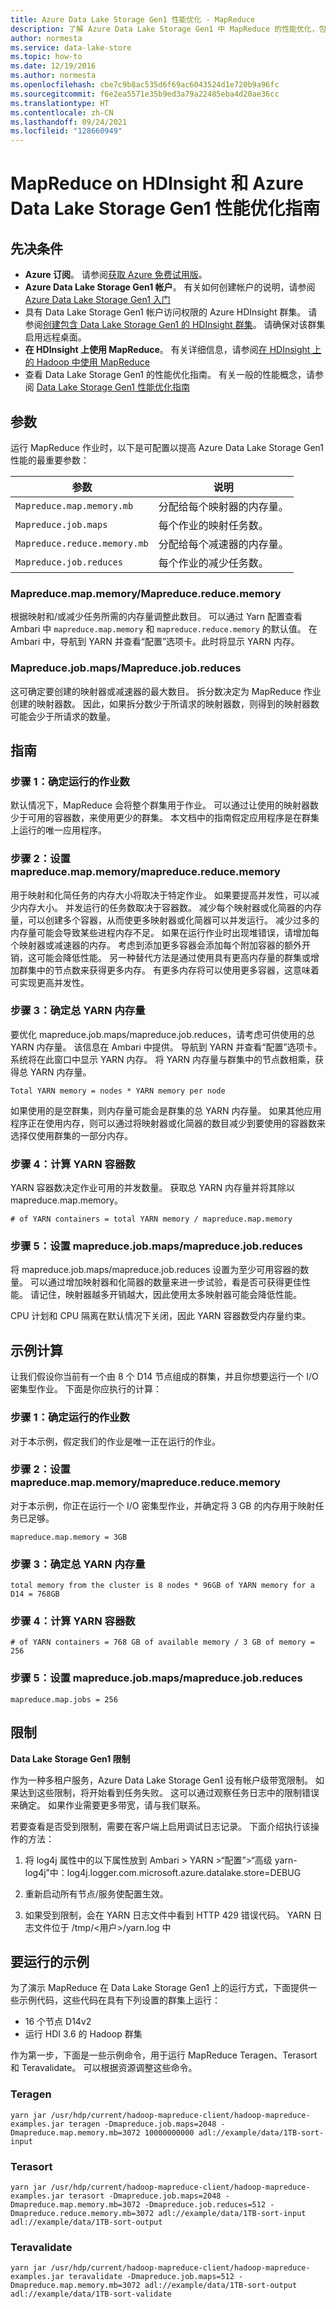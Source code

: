 ```yaml
---
title: Azure Data Lake Storage Gen1 性能优化 - MapReduce
description: 了解 Azure Data Lake Storage Gen1 中 MapReduce 的性能优化，包括参数、指导、示例计算和限制。
author: normesta
ms.service: data-lake-store
ms.topic: how-to
ms.date: 12/19/2016
ms.author: normesta
ms.openlocfilehash: cbe7c9b8ac535d6f69ac6043524d1e720b9a96fc
ms.sourcegitcommit: f6e2ea5571e35b9ed3a79a22485eba4d20ae36cc
ms.translationtype: HT
ms.contentlocale: zh-CN
ms.lasthandoff: 09/24/2021
ms.locfileid: "128660949"
---
```

# <a name="performance-tuning-guidance-for-mapreduce-on-hdinsight-and-azure-data-lake-storage-gen1"></a>MapReduce on HDInsight 和 Azure Data Lake Storage Gen1 性能优化指南

## <a name="prerequisites"></a>先决条件

* **Azure 订阅**。 请参阅[获取 Azure 免费试用版](https://azure.microsoft.com/pricing/free-trial/)。
* **Azure Data Lake Storage Gen1 帐户**。 有关如何创建帐户的说明，请参阅 [Azure Data Lake Storage Gen1 入门](data-lake-store-get-started-portal.md)
* 具有 Data Lake Storage Gen1 帐户访问权限的 Azure HDInsight 群集。 请参阅[创建包含 Data Lake Storage Gen1 的 HDInsight 群集](data-lake-store-hdinsight-hadoop-use-portal.md)。 请确保对该群集启用远程桌面。
* **在 HDInsight 上使用 MapReduce**。 有关详细信息，请参阅[在 HDInsight 上的 Hadoop 中使用 MapReduce](../hdinsight/hadoop/hdinsight-use-mapreduce.md)
* 查看 Data Lake Storage Gen1 的性能优化指南。 有关一般的性能概念，请参阅 [Data Lake Storage Gen1 性能优化指南](./data-lake-store-performance-tuning-guidance.md)

## <a name="parameters"></a>参数

运行 MapReduce 作业时，以下是可配置以提高 Azure Data Lake Storage Gen1 性能的最重要参数：

|参数      | 说明  |
|---------|---------|
|`Mapreduce.map.memory.mb`  |  分配给每个映射器的内存量。  |
|`Mapreduce.job.maps`     |  每个作业的映射任务数。  |
|`Mapreduce.reduce.memory.mb`     |  分配给每个减速器的内存量。  |
|`Mapreduce.job.reduces`    |   每个作业的减少任务数。  |

### <a name="mapreducemapmemory--mapreducereducememory"></a>Mapreduce.map.memory/Mapreduce.reduce.memory

根据映射和/或减少任务所需的内存量调整此数目。 可以通过 Yarn 配置查看 Ambari 中 `mapreduce.map.memory` 和 `mapreduce.reduce.memory` 的默认值。 在 Ambari 中，导航到 YARN 并查看“配置”选项卡。此时将显示 YARN 内存。

### <a name="mapreducejobmaps--mapreducejobreduces"></a>Mapreduce.job.maps/Mapreduce.job.reduces

这可确定要创建的映射器或减速器的最大数目。 拆分数决定为 MapReduce 作业创建的映射器数。 因此，如果拆分数少于所请求的映射器数，则得到的映射器数可能会少于所请求的数量。

## <a name="guidance"></a>指南

### <a name="step-1-determine-number-of-jobs-running"></a>步骤 1：确定运行的作业数

默认情况下，MapReduce 会将整个群集用于作业。 可以通过让使用的映射器数少于可用的容器数，来使用更少的群集。 本文档中的指南假定应用程序是在群集上运行的唯一应用程序。

### <a name="step-2-set-mapreducemapmemorymapreducereducememory"></a>步骤 2：设置 mapreduce.map.memory/mapreduce.reduce.memory

用于映射和化简任务的内存大小将取决于特定作业。 如果要提高并发性，可以减少内存大小。 并发运行的任务数取决于容器数。 减少每个映射器或化简器的内存量，可以创建多个容器，从而使更多映射器或化简器可以并发运行。 减少过多的内存量可能会导致某些进程内存不足。 如果在运行作业时出现堆错误，请增加每个映射器或减速器的内存。 考虑到添加更多容器会添加每个附加容器的额外开销，这可能会降低性能。 另一种替代方法是通过使用具有更高内存量的群集或增加群集中的节点数来获得更多内存。 有更多内存将可以使用更多容器，这意味着可实现更高并发性。

### <a name="step-3-determine-total-yarn-memory"></a>步骤 3：确定总 YARN 内存量

要优化 mapreduce.job.maps/mapreduce.job.reduces，请考虑可供使用的总 YARN 内存量。 该信息在 Ambari 中提供。 导航到 YARN 并查看“配置”选项卡。系统将在此窗口中显示 YARN 内存。 将 YARN 内存量与群集中的节点数相乘，获得总 YARN 内存量。

`Total YARN memory = nodes * YARN memory per node`

如果使用的是空群集，则内存量可能会是群集的总 YARN 内存量。 如果其他应用程序正在使用内存，则可以通过将映射器或化简器的数目减少到要使用的容器数来选择仅使用群集的一部分内存。

### <a name="step-4-calculate-number-of-yarn-containers"></a>步骤 4：计算 YARN 容器数

YARN 容器数决定作业可用的并发数量。 获取总 YARN 内存量并将其除以 mapreduce.map.memory。

`# of YARN containers = total YARN memory / mapreduce.map.memory`

### <a name="step-5-set-mapreducejobmapsmapreducejobreduces"></a>步骤 5：设置 mapreduce.job.maps/mapreduce.job.reduces

将 mapreduce.job.maps/mapreduce.job.reduces 设置为至少可用容器的数量。 可以通过增加映射器和化简器的数量来进一步试验，看是否可获得更佳性能。 请记住，映射器越多开销越大，因此使用太多映射器可能会降低性能。

CPU 计划和 CPU 隔离在默认情况下关闭，因此 YARN 容器数受内存量约束。

## <a name="example-calculation"></a>示例计算

让我们假设你当前有一个由 8 个 D14 节点组成的群集，并且你想要运行一个 I/O 密集型作业。 下面是你应执行的计算：

### <a name="step-1-determine-number-of-jobs-running"></a>步骤 1：确定运行的作业数

对于本示例，假定我们的作业是唯一正在运行的作业。

### <a name="step-2-set-mapreducemapmemorymapreducereducememory"></a>步骤 2：设置 mapreduce.map.memory/mapreduce.reduce.memory

对于本示例，你正在运行一个 I/O 密集型作业，并确定将 3 GB 的内存用于映射任务已足够。

`mapreduce.map.memory = 3GB`

### <a name="step-3-determine-total-yarn-memory"></a>步骤 3：确定总 YARN 内存量

`total memory from the cluster is 8 nodes * 96GB of YARN memory for a D14 = 768GB`

### <a name="step-4-calculate--of-yarn-containers"></a>步骤 4：计算 YARN 容器数

`# of YARN containers = 768 GB of available memory / 3 GB of memory = 256`

### <a name="step-5-set-mapreducejobmapsmapreducejobreduces"></a>步骤 5：设置 mapreduce.job.maps/mapreduce.job.reduces

`mapreduce.map.jobs = 256`

## <a name="limitations"></a>限制

**Data Lake Storage Gen1 限制**

作为一种多租户服务，Azure Data Lake Storage Gen1 设有帐户级带宽限制。 如果达到这些限制，将开始看到任务失败。 这可以通过观察任务日志中的限制错误来确定。 如果作业需要更多带宽，请与我们联系。

若要查看是否受到限制，需要在客户端上启用调试日志记录。 下面介绍执行该操作的方法：

1. 将 log4j 属性中的以下属性放到 Ambari > YARN >“配置”>“高级 yarn-log4j”中：log4j.logger.com.microsoft.azure.datalake.store=DEBUG

2. 重新启动所有节点/服务使配置生效。

3. 如果受到限制，会在 YARN 日志文件中看到 HTTP 429 错误代码。 YARN 日志文件位于 /tmp/&lt;用户&gt;/yarn.log 中

## <a name="examples-to-run"></a>要运行的示例

为了演示 MapReduce 在 Data Lake Storage Gen1 上的运行方式，下面提供一些示例代码，这些代码在具有下列设置的群集上运行：

* 16 个节点 D14v2
* 运行 HDI 3.6 的 Hadoop 群集

作为第一步，下面是一些示例命令，用于运行 MapReduce Teragen、Terasort 和 Teravalidate。 可以根据资源调整这些命令。

### <a name="teragen"></a>Teragen

```
yarn jar /usr/hdp/current/hadoop-mapreduce-client/hadoop-mapreduce-examples.jar teragen -Dmapreduce.job.maps=2048 -Dmapreduce.map.memory.mb=3072 10000000000 adl://example/data/1TB-sort-input
```

### <a name="terasort"></a>Terasort

```
yarn jar /usr/hdp/current/hadoop-mapreduce-client/hadoop-mapreduce-examples.jar terasort -Dmapreduce.job.maps=2048 -Dmapreduce.map.memory.mb=3072 -Dmapreduce.job.reduces=512 -Dmapreduce.reduce.memory.mb=3072 adl://example/data/1TB-sort-input adl://example/data/1TB-sort-output
```

### <a name="teravalidate"></a>Teravalidate

```
yarn jar /usr/hdp/current/hadoop-mapreduce-client/hadoop-mapreduce-examples.jar teravalidate -Dmapreduce.job.maps=512 -Dmapreduce.map.memory.mb=3072 adl://example/data/1TB-sort-output adl://example/data/1TB-sort-validate
```